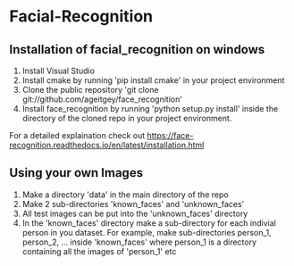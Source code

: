 # Facial-Recognition

## Installation of facial_recognition on windows
  1. Install Visual Studio
  2. Install cmake by running 'pip install cmake' in your project environment
  3. Clone the public repository 'git clone git://github.com/ageitgey/face_recognition'
  4. Install face_recognition by running 'python setup.py install' inside the directory of the cloned repo in your project environment.
  
For a detailed explaination check out https://face-recognition.readthedocs.io/en/latest/installation.html
  
## Using your own Images
  1. Make a directory 'data' in the main directory of the repo
  2. Make 2 sub-directories 'known_faces' and 'unknown_faces'
  3. All test images can be put into the 'unknown_faces' directory
  4. In the 'known_faces' directory make a sub-directory for each indivial person in you dataset. For example, make sub-directories person_1, person_2, ... inside 'known_faces' where person_1 is a directory containing all the images of 'person_1' etc
